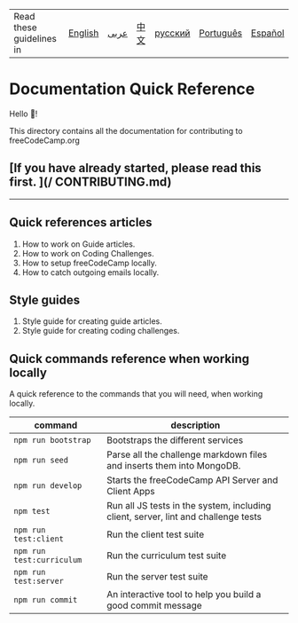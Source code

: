 <table>
    <tr>
        <!-- Do not translate this table -->
        <td> Read these guidelines in </td>
        <td><a href="/CONTRIBUTING.md"> English </a></td>
        <td><a href="/docs/arabic/README.md"> عربى </a></td>
        <td><a href="/docs/chinese/README.md"> 中文 </a></td>
        <td><a href="/docs/russian/README.md"> русский </a></td>
        <td><a href="/docs/portuguese/README.md"> Português </a></td>
        <td><a href="/docs/spanish/README.md"> Español </a></td>
    </tr>
</table>

# Documentation Quick Reference

Hello 👋!

This directory contains all the documentation for contributing to freeCodeCamp.org

## [If you have already started, please read this first. ](/ CONTRIBUTING.md)

---

## Quick references articles

1. How to work on Guide articles.
2. How to work on Coding Challenges.
3. How to setup freeCodeCamp locally.
4. How to catch outgoing emails locally.

## Style guides

1. Style guide for creating guide articles.
2. Style guide for creating coding challenges.

## Quick commands reference when working locally

A quick reference to the commands that you will need, when working locally.

| command | description |
| ------- | ----------- |
| `npm run bootstrap` | Bootstraps the different services |
| `npm run seed` | Parse all the challenge markdown files and inserts them into MongoDB. |
| `npm run develop` | Starts the freeCodeCamp API Server and Client Apps |
| `npm test` |  Run all JS tests in the system, including client, server, lint and challenge tests |
| `npm run test:client` | Run the client test suite |
| `npm run test:curriculum` | Run the curriculum test suite |
| `npm run test:server` | Run the server test suite |
| `npm run commit` | An interactive tool to help you build a good commit message |
